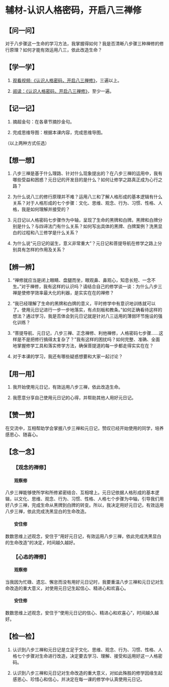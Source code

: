 # 辅材-认识人格密码，开启八三禅修

## 【问一问】

对于八步骤这一生命的学习方法，我掌握得如何？我是否清晰八步骤三种禅修的修行原理？如何才能有效运用八三，依此改造生命？

## 【学一学】

1. [观看视频:《认识人格密码，开启八三禅修》](https://www.youtube.com/watch?v=gd9P1webW3k)，三遍以上。

2. [阅读：《认识人格密码，开启八三禅修》](.)，至少一遍。

## 【记一记】

1. 摘超金句：在各章节摘抄金句。

2. 完成思维导图：根据本课内容，完成思维导图。

（以上两种方式任选）

## 【想一想】

1. 八步三禅是基于什么理路、针对什么现象提出的？在八步三禅的运用中，我有哪些受益和困惑？元日记的开发目的是什么？如何让修学之路真正成为心行之路？

2. 为什么说八三的修行原理并不难？运用八三和了解人格形成的基本逻辑有什么关系？对于人格形成的七个步骤：文化、思维、观念、行为、习惯、性格、人格，我是如何理解并接受的？

3. 元日记以人格密码七步骤作为中轴，呈现了生命的黑牌和白牌。黑牌和白牌分别是什么？与四谛法门有什么关系？如何写出具体的黑牌、白牌案例？洗黑显白的过程和八三修学是什么关系？

4. 为什么说“元日记的诞生，意义非常重大”？元日记和菩提导航在修学之路上分别具有怎样的作用及关系？

## 【辨一辨】

1. “禅修就应当是闭上眼睛、盘腿而坐，眼观鼻、鼻观心，知息长短、一念不生。”对于禅修，我有这样的认识吗？请结合自己的修学谈一谈：为什么八步三禅是使修学效率最大化的利器，是实实在在的禅修？

2. “我已经理解了生命的黑牌和白牌的意义，平时修学中有意识地训练就可以了。使用元日记进行一步一步地落实，有点刻板和教条。”如何正确看待这样的想法？通过学习，我是否体会到元日记就是针对八三运用的薄弱环节施设的强化训练？

3. “菩提导航、元日记，八步三禅、正念禅修、利他禅修，人格密码七步骤……这样是不是把修行搞得太复杂了？”我有这样的困扰吗？如何完整、准确、全面地掌握修学工具和落实修学方法，确保菩提道的每一步都走得实实在在？

4. 对于本课的学习，我还有哪些疑惑想要和大家一起讨论？

## 【用一用】

1. 我开始使用元日记，有效运用八步三禅，依此改造生命。

2. 我愿意分享自己使用元日记的心得，并帮助其他人用好元日记。

## 【赞一赞】

在交流中，互相帮助学会掌握八步三禅和元日记，赞叹已经开始使用的同学，培养感恩心、随喜心。

## 【念一念】

### 　　【观念的禅修】

#### 　　观察修

八步三禅能够使所学和所修紧密结合、互相增上。元日记依据人格形成的基本逻辑，以文化、思维、观念、行为、习惯、性格、人格七个步骤为中轴，引导我们用好八步三禅，完成生命从黑牌到白牌的转变。所以，我决定用好元日记，有效运用八步三禅，依此完成洗黑显白的生命改造。

#### 　　安住修

数数思维上述观念，安住于“用好元日记，有效运用八步三禅，依此完成洗黑显白的生命改造”的决定，时间越久越好。

### 　　【心态的禅修】

#### 　　观察修

当我因为忙碌、遗忘、懈怠而没有用好元日记时，我要重温八步三禅和元日记对生命改造的重大意义，对使用元日记生起信心、精进心和欢喜心。

#### 　　安住修

数数思维上述观念，安住于“使用元日记的信心、精进心和欢喜心”，时间越久越好。

## 【检一检】

1. 认识到八步三禅和元日记是立足于文化、思维、观念、行为、习惯、性格、人格七个步骤对生命进行改造，决定要去学习、理解、接受和运用好这一人格密码。

2. 认识到八步三禅和元日记对生命改造的重大意义，对如此殊胜的修学因缘生起感恩心、珍惜心和信心，并决定在每一课的修学中认真使用元日记。
